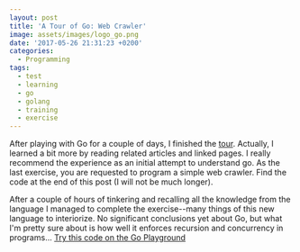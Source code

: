 ```yaml
---
layout: post
title: 'A Tour of Go: Web Crawler'
image: assets/images/logo_go.png
date: '2017-05-26 21:31:23 +0200'
categories:
  - Programming
tags:
  - test
  - learning
  - go
  - golang
  - training
  - exercise
---
```


After playing with Go for a couple of days, I finished the [tour](https://tour.golang.org). Actually, I learned a bit more by reading related articles and linked pages. I really recommend the experience as an initial attempt to understand go. As the last exercise, you are requested to program a simple web crawler. Find the code at the end of this post (I will not be much longer).

After a couple of hours of tinkering and recalling all the knowledge from the language I managed to complete the exercise--many things of this new language to interiorize. No significant conclusions yet about Go, but what I'm pretty sure about is how well it enforces recursion and concurrency in programs... [Try this code on the Go Playground](https://play.golang.org/p/8jJ_GEzXQL)

<script src="https://gist.github.com/edupo/838a502fa21f12d9edacc491ca9eba4a.js">
</script>
